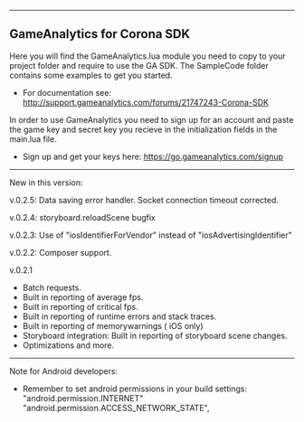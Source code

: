 ---------------------------------------------------------------------------------
GameAnalytics for Corona SDK
---------------------------------------------------------------------------------

Here you will find the GameAnalytics.lua module you need to copy to your project folder and require to use the GA SDK.
The SampleCode folder contains some examples to get you started.

- For documentation see: http://support.gameanalytics.com/forums/21747243-Corona-SDK

In order to use GameAnalytics you need to sign up for an account and paste the game 
key and secret key you recieve in the initialization fields in the main.lua file.

- Sign up and get your keys here: https://go.gameanalytics.com/signup

---------------------------------------------------------------------------------

New in this version:

v.0.2.5: Data saving error handler. Socket connection timeout corrected.

v.0.2.4: storyboard.reloadScene bugfix

v.0.2.3: Use of "iosIdentifierForVendor" instead of "iosAdvertisingIdentifier"

v.0.2.2: Composer support.

v.0.2.1
+ Batch requests.
+ Built in reporting of average fps.
+ Built in reporting of critical fps.
+ Built in reporting of runtime errors and stack traces.
+ Built in reporting of memorywarnings ( iOS only)
+ Storyboard integration: Built in reporting of storyboard scene changes.
+ Optimizations and more.

---------------------------------------------------------------------------------

Note for Android developers:

- Remember to set android permissions in your build settings:
"android.permission.INTERNET"
"android.permission.ACCESS_NETWORK_STATE",
